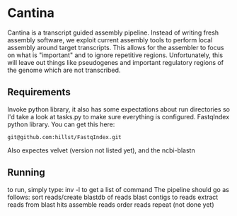 # Cantina

Cantina is a transcript guided assembly pipeline. Instead of writing fresh assembly software, we exploit current assembly tools to perform local assembly around target transcripts. This allows for the assembler to focus on what is "important" and to ignore repetitive regions. Unfortunately, this will leave out things like pseudogenes and important regulatory regions of the genome which are not transcribed.



## Requirements
Invoke python library, it also has some expectations about run directories so I'd take a look at tasks.py to make sure everything is configured.
FastqIndex python library. You can get this here:
    
    git@github.com:hillst/FastqIndex.git


Also expectes velvet (version not listed yet), and the ncbi-blastn

## Running
to run, simply type:
inv -l
to get a list of command
The pipeline should go as follows:
sort reads/create blastdb of reads
blast contigs to reads
extract reads from blast hits
assemble reads
order reads
repeat (not done yet)


